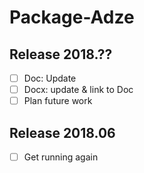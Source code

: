 # Package-Adze
## Release 2018.??

* [ ] Doc: Update
* [ ] Docx: update & link to Doc
* [ ] Plan future work

## Release 2018.06

* [ ] Get running again